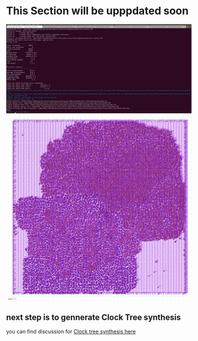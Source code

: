 # This Section will be upppdated soon


![placement-results](/images/final_placement_done.PNG)
![placement-visualization](/images/picorv32a_ankit.placement.def.png)


## next step is to gennerate Clock Tree synthesis
you can find discussion for [Clock tree synthesis here](/CTS/)